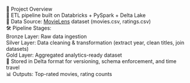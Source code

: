📌 Project Overview     
  🚀 ETL pipeline built on Databricks + PySpark + Delta Lake     
  📂 Data Source: [MovieLens](https://grouplens.org/datasets/movielens/) dataset (movies.csv, ratings.csv)     
  🛠 Pipeline Stages:         
      Bronze Layer: Raw data ingestion          
      Silver Layer: Data cleaning & transformation (extract year, clean titles, join datasets)          
      Gold Layer: Aggregated analytics-ready dataset      
  💾 Stored in Delta format for versioning, schema enforcement, and time travel     
  📊 Outputs: Top-rated movies, rating counts
